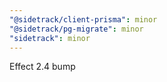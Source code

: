 ```yaml
---
"@sidetrack/client-prisma": minor
"@sidetrack/pg-migrate": minor
"sidetrack": minor
---
```


Effect 2.4 bump
